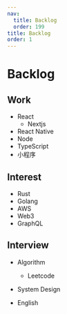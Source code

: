 ```yaml
---
nav:
  title: Backlog
  order: 199
title: Backlog
order: 1
---
```


# Backlog

## Work

- React
  - Nextjs
- React Native
- Node
- TypeScript
- 小程序

## Interest

- Rust
- Golang
- AWS
- Web3
- GraphQL

## Interview

- Algorithm
  - Leetcode
- System Design

- English